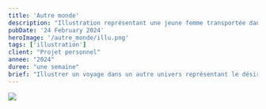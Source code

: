 ```yaml
---
title: 'Autre monde'
description: "Illustration représentant une jeune femme transportée dans un monde fantaisiste et coloré."
pubDate: '24 February 2024'
heroImage: '/autre_monde/illu.png'
tags: ['illustration']
client: "Projet personnel"
annee: "2024"
duree: "une semaine"
brief: "Illustrer un voyage dans un autre univers représentant le désir d'escapade et de magie de l'auteure."
---
```


<section class="flex w-full justify-center">
    <img class="w-1/2" src="/autre_monde/illu.png"/>
</section>